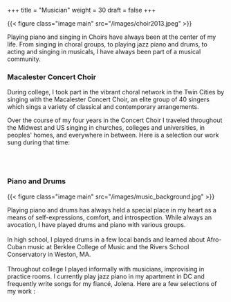 +++
title = "Musician"
weight = 30
draft = false
+++

{{< figure class="image main" src="/images/choir2013.jpeg" >}}

Playing piano and singing in Choirs have always been at the center of my life. From singing in choral groups, to playing jazz piano and drums, to acting and singing in musicals, I have always been part of a musical community. 

<h3>Macalester Concert Choir</h3>

During college, I took part in the vibrant choral network in the Twin Cities by singing with the Macalester Concert Choir, an elite group of 40 singers which sings a variety of classical and contemporary arrangements.

Over the course of my four years in the Concert Choir I traveled throughout the Midwest and US singing in churches, colleges and universities, in peoples' homes, and everywhere in between. Here is a selection our work sung during that time:

<br>
<br>
<h3>Piano and Drums</h3>
{{< figure class="image main" src="/images/music_background.jpg" >}}

Playing piano and drums has always held a special place in my heart as a means of self-expressions, comfort, and introspection. While always an avocation, I have played drums and piano with various groups.
<br>
<br>
In high school, I played drums in a few local bands and learned about Afro-Cuban music at Berklee College of Music and the Rivers School Conservatory in Weston, MA.
<br>
<br>
Throughout college I played informally with musicians, improvising in practice rooms. I currently play jazz piano in my apartment in DC and frequently write songs for my fiancé, Jolena. Here are a few selections of my work :
<br>
<br>
